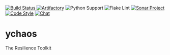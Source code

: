 
[![Build Status](https://screwdriver.ouroath.com/pipelines/1041241/badge)](https://screwdriver.ouroath.com/pipelines/1041241)
[![Artifactory](https://img.shields.io/badge/Artifactory-ssharma06%2Fvzmi.ychaos-yellowgreen?logo=jfrog)](https://artifactory.ouroath.com/ui/packages/pypi:%2F%2Fvzmi.ychaos?name=vzmi.ychaos&type=packages)
![Python Support](https://img.shields.io/badge/python-v3.5%2B-blue?logo=python)
![Flake Lint](https://img.shields.io/badge/flake8-passing-green)
[![Sonar Project](https://img.shields.io/badge/Sonar-Project-blue?logo=SonarQube)](https://sonar.screwdriver.ouroath.com/dashboard?id=pipeline%3A1041241)
[![Code Style](https://img.shields.io/badge/codestyle-black-black)](https://black.readthedocs.io/en/stable/index.html)
[![Chat](https://img.shields.io/badge/chat-on%20Slack-brightgreen?logo=slack)](https://vzbuilders.slack.com/messages/@ssharma06)

# ychaos

The Resilience Toolkit
